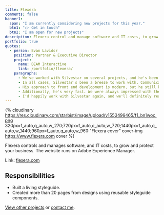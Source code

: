 ```yaml
---
title: Flexera
comments: false
banner1:
  span: "I am currently considering new projects for this year."
  btn1: "👉 Get in touch"
  btn2: "I am open for new projects"
description: Flexera control and manage software and IT costs, to grow and protect your business.
portfolio: true
quotes:
  - person: Evan Lavidor
    position: Partner & Executive Director
    project:
      name: BEAM Interactive
      link: /portfolio/flexera/
    paragraphs:
      - We've worked with Silvestar on several projects, and he's been a pleasure to work with on all of them. Recently, he handled primary front end development for two large web sites that were launched on Adobe Experience Manager. He's also worked on the front end development of a large WordPress project as well as some smaller campaign landing page and microsite work.
      - In all cases, Silvestar's been a breeze to work with. Communication is easy, and he's happy to be part of a larger team, attend regular standups, stay in close communication electronically, etc. (a key factor when working across countries/time zones).
      - His approach to front end development is modern, but he still knows how to debug for Internet Explorer and handle browser-specific issues. He's a thorough tester and has a great eye for detail.
      - Additionally, he's very fast. We were always impressed with the speed at which he could put things together at a very high level of quality.
      - I'd happily work with Silvestar again, and we'll definitely reach out to him in the future when we need help with additional projects.
---
```


{% cloudinary https://res.cloudinary.com/starbist/image/upload/v1553496465/f1_bn1woc.png 320px=f_auto,q_auto,w_270;720px=f_auto,q_auto,w_720;1440px=f_auto,q_auto,w_1440;960px=f_auto,q_auto,w_960 "Flexera cover" cover-img https://www.flexera.com cover %}

Flexera controls and manages software, and IT costs, to grow and protect your business. The website runs on Adobe Experience Manager.

Link: [flexera.com](//www.flexera.com)

## Responsibilities

- Built a living styleguide.
- Created more than 20 pages from designs using reusable styleguide components.

[View other projects](/portfolio/) or [contact me](/about-me/).
